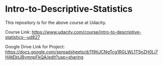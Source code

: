 # Intro-to-Descriptive-Statistics
This repository is for the above course at Udacity.

Course Link: https://www.udacity.com/course/intro-to-descriptive-statistics--ud827

Google Drive Link for Project: https://docs.google.com/spreadsheets/d/119tlJCNgTcg1RGLWL1T5nZH0Lj7HAtEktJBymnpFkQA/edit?usp=sharing
